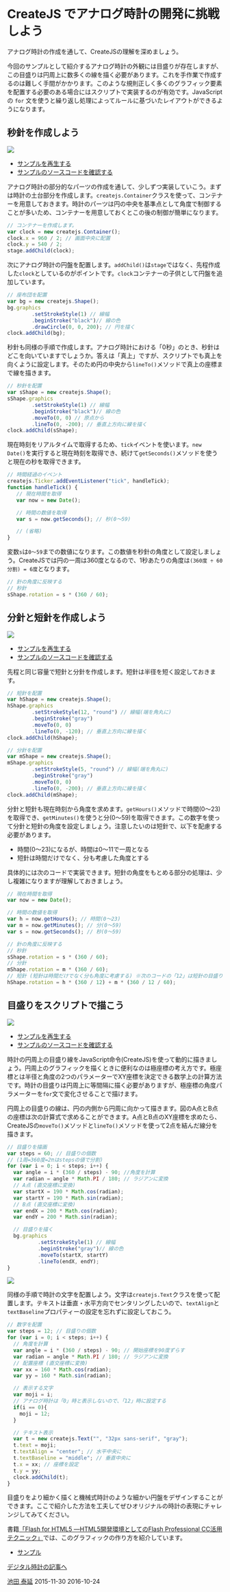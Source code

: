 # CreateJS でアナログ時計の開発に挑戦しよう

アナログ時計の作成を通して、CreateJSの理解を深めましょう。

今回のサンプルとして紹介するアナログ時計の外観には目盛りが存在しますが、この目盛りは円周上に数多くの線を描く必要があります。これを手作業で作成するのは難しく手間がかかります。このような規則正しく多くのグラフィック要素を配置する必要のある場合にはスクリプトで実装するのが有効です。JavaScriptの `for` 文を使うと繰り返し処理によってルールに基づいたレイアウトができるようになります。

## 秒針を作成しよう

![](../imgs/clock_s.html.png)

- [サンプルを再生する](https://ics-creative.github.io/tutorial-createjs/samples/clock_s.html)
- [サンプルのソースコードを確認する](../samples/clock_s.html)


アナログ時計の部分的なパーツの作成を通して、少しずつ実装していこう。まずは時計の土台部分を作成します。`createjs.Container`クラスを使って、コンテナーを用意しておきます。時計のパーツは円の中央を基準点として角度で制御することが多いため、コンテナーを用意しておくとこの後の制御が簡単になります。

```js
// コンテナーを作成します。
var clock = new createjs.Container();
clock.x = 960 / 2; // 画面中央に配置
clock.y = 540 / 2;
stage.addChild(clock);
```

次にアナログ時計の円盤を配置します。`addChild()`は`stage`ではなく、先程作成した`clock`としているのがポイントです。`clock`コンテナーの子供として円盤を追加しています。

```js
// 座布団を配置
var bg = new createjs.Shape();
bg.graphics
        .setStrokeStyle(1) // 線幅
        .beginStroke("black")// 線の色
        .drawCircle(0, 0, 200); // 円を描く
clock.addChild(bg);
```

秒針も同様の手順で作成します。アナログ時計における「0秒」のとき、秒針はどこを向いていますでしょうか。答えは「真上」ですが、スクリプトでも真上を向くように設定します。そのため円の中央から`lineTo()`メソッドで真上の座標まで線を描きます。

```js
// 秒針を配置
var sShape = new createjs.Shape();
sShape.graphics
        .setStrokeStyle(1) // 線幅
        .beginStroke("black")// 線の色
        .moveTo(0, 0) // 原点から
        .lineTo(0, -200); // 垂直上方向に線を描く
clock.addChild(sShape);
```

現在時刻をリアルタイムで取得するため、`tick`イベントを使います。`new Date()`を実行すると現在時刻を取得でき、続けて`getSeconds()`メソッドを使うと現在の秒を取得できます。

```js
// 時間経過のイベント
createjs.Ticker.addEventListener("tick", handleTick);
function handleTick() {
   // 現在時間を取得
   var now = new Date();

   // 時間の数値を取得
   var s = now.getSeconds(); // 秒(0〜59)

   // (省略)
}
```

変数`s`は`0〜59`までの数値になります。この数値を秒針の角度として設定しましょう。CreateJSでは円の一周は360度となるので、1秒あたりの角度は`(360度 ÷ 60分割) = 6度`となります。

```js
// 針の角度に反映する
// 秒針
sShape.rotation = s * (360 / 60);
```



## 分針と短針を作成しよう

![](../imgs/clock_smh.html.png)

- [サンプルを再生する](https://ics-creative.github.io/tutorial-createjs/samples/clock_smh.html)
- [サンプルのソースコードを確認する](../samples/clock_smh.html)



先程と同じ容量で短針と分針を作成します。短針は半径を短く設定しておきます。

```js
// 短針を配置
var hShape = new createjs.Shape();
hShape.graphics
        .setStrokeStyle(12, "round") // 線幅(端を角丸に)
        .beginStroke("gray")
        .moveTo(0, 0)
        .lineTo(0, -120); // 垂直上方向に線を描く
clock.addChild(hShape);

// 分針を配置
var mShape = new createjs.Shape();
mShape.graphics
        .setStrokeStyle(5, "round") // 線幅(端を角丸に)
        .beginStroke("gray")
        .moveTo(0, 0)
        .lineTo(0, -200); // 垂直上方向に線を描く
clock.addChild(mShape);
```

分針と短針も現在時刻から角度を求めます。`getHours()`メソッドで時間(0〜23)を取得でき、`getMinutes()`を使うと分(0〜59)を取得できます。この数字を使って分針と短針の角度を設定しましょう。注意したいのは短針で、以下を配慮する必要があります。

- 時間(0〜23)になるが、時間は0〜11で一周となる
- 短針は時間だけでなく、分も考慮した角度とする

具体的には次のコードで実装できます。短針の角度をもとめる部分の処理は、少し複雑になりますが理解しておきましょう。

```js
// 現在時間を取得
var now = new Date();

// 時間の数値を取得
var h = now.getHours(); // 時間(0〜23)
var m = now.getMinutes(); // 分(0〜59)
var s = now.getSeconds(); // 秒(0〜59)

// 針の角度に反映する
// 秒針
sShape.rotation = s * (360 / 60);
// 分針
mShape.rotation = m * (360 / 60);
// 短針 (短針は時間だけでなく分も角度に考慮する) ※次のコードの「12」は短針の目盛りの数
hShape.rotation = h * (360 / 12) + m * (360 / 12 / 60);
```



## 目盛りをスクリプトで描こう


![](../imgs/clock_smh_scale.html.png)

- [サンプルを再生する](https://ics-creative.github.io/tutorial-createjs/samples/clock_smh_scale.html)
- [サンプルのソースコードを確認する](../samples/clock_smh_scale.html)



時計の円周上の目盛り線をJavaScript命令(CreateJS)を使って動的に描きましょう。円周上のグラフィックを描くときに便利なのは極座標の考え方です。極座標とは半径と角度の2つのパラメーターでXY座標を決定できる数学上の計算方法です。時計の目盛りは円周上に等間隔に描く必要がありますが、極座標の角度パラメーターを`for`文で変化させることで描けます。

円周上の目盛りの線は、円の内側から円周に向かって描きます。図のA点とB点の座標は次の計算式で求めることができます。A点とB点のXY座標を求めたら、CreateJSの`moveTo()`メソッドと`lineTo()`メソッドを使って2点を結んだ線分を描きます。

```js
// 目盛りを描画
var steps = 60; // 目盛りの個数
// (1周=360度=2πはstepsの値で分割)
for (var i = 0; i < steps; i++) {
  var angle = i * (360 / steps) - 90; //角度を計算
  var radian = angle * Math.PI / 180; // ラジアンに変換
  // A点 (直交座標に変換)
  var startX = 190 * Math.cos(radian);
  var startY = 190 * Math.sin(radian);
  // B点 (直交座標に変換)
  var endX = 200 * Math.cos(radian);
  var endY = 200 * Math.sin(radian);

  // 目盛りを描く
  bg.graphics
          .setStrokeStyle(1) // 線幅
          .beginStroke("gray")// 線の色
          .moveTo(startX, startY)
          .lineTo(endX, endY);
}
```

![](../imgs/clock_theta.png)

同様の手順で時計の文字を配置しよう。文字は`createjs.Text`クラスを使って配置します。テキストは垂直・水平方向でセンタリングしたいので、`textAlign`と`textBaseline`プロパティーの設定を忘れずに設定しておこう。

```js
// 数字を配置
var steps = 12; // 目盛りの個数
for (var i = 0; i < steps; i++) {
  // 角度を計算
  var angle = i * (360 / steps) - 90; // 開始座標を90度ずらす
  var radian = angle * Math.PI / 180; // ラジアンに変換
  // 配置座標 (直交座標に変換)
  var xx = 160 * Math.cos(radian);
  var yy = 160 * Math.sin(radian);

  // 表示する文字
  var moji = i;
  // アナログ時計は「0」時と表示しないので、「12」時に設定する
  if(i == 0){
    moji = 12;
  }

  // テキスト表示
  var t = new createjs.Text("", "32px sans-serif", "gray");
  t.text = moji;
  t.textAlign = "center"; // 水平中央に
  t.textBaseline = "middle"; // 垂直中央に
  t.x = xx; // 座標を設定
  t.y = yy;
  clock.addChild(t);
}
```

目盛りをより細かく描くと機械式時計のような細かい円盤をデザインすることができます。ここで紹介した方法を工夫してぜひオリジナルの時計の表現にチャレンジしてみてください。

書籍[「Flash for HTML5 ―HTML5開発環境としてのFlash Professional CC活用テクニック」](http://www.amazon.co.jp/dp/B014VWO2BU)では、このグラフィックの作り方を紹介しています。

- [サンプル](http://book.mynavi.jp/wd/sampledata/201503view/flash4html5/sample_3/clock_watch.html)


[デジタル時計の記事へ](clock_digital.md)


<article-author>[池田 泰延](https://twitter.com/clockmaker)</article-author>
<article-date-published>2015-11-30</article-date-published>
<article-date-modified>2016-10-24</article-date-modified>
